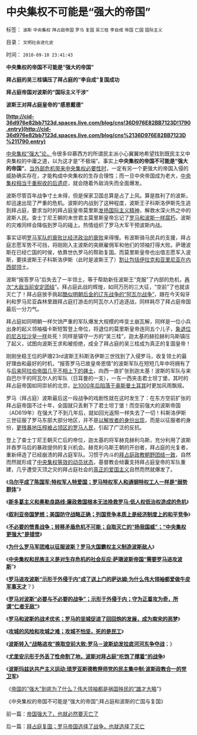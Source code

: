 # 中央集权不可能是“强大的帝国”

标签： `波斯` `中央集权` `拜占庭帝国` `罗马` `复国` `吴三桂` `李自成` `帝国` `亡国` `国际主义` 

目录： `文明社会进化史`

时间： `2010-09-10 23:41:43`

**中央集权的帝国不可能是“强大的帝国”**

**拜占庭的吴三桂镇压了拜占庭的“李自成”复国成功**

**拜占庭帝国对波斯的“国际主义干涉”**

**波斯王对拜占庭皇帝的“感恩戴德”**

**[http://cid-36d976e82bb7123d.spaces.live.com/blog/cns!36D976E82BB7123D!1790.entry](http://cid-36d976e82bb7123d.spaces.live.com/blog/cns%2136D976E82BB7123D%211790.entry)**

[中央集权“强大”论，](../../../2010/9/7/战争转移危机矛盾不可能；中央集权强大是错觉.md)令很多仰慕西方的所谓民主派小心翼翼地希望找到既民主又中央集权的中庸之道，以为这才是“不极端”。事实上**中央集权的帝国不可能是“强大的帝国”**。[当外部危机带来中央集权必要性时](../../../2010/1/21/国家是危机管理的工具.md)，一定有另一个更强大的帝国入侵的威胁确实存在，才能构成中央集权的生存合理性；而一旦中央帝国成为老大，[中央集权相当于重税收的后遗症](../../../2010/9/2/国民的负担都是税收;税收不要“没收国民”.md)，就会随着外敌消失而全面爆发。

波斯尽管百年战争寸土未得，但是保家卫国总算是占了上风。算是胜利了的波斯，却迅速出现了严重的危机。波斯的内战到了这种程度，波斯王子科斯洛伊斯先生逃到拜占庭，要求当时的拜占庭皇帝莫里斯[发扬国际主义精神](../../../2009/9/27/无私国际主义才需要打广告做推广.md)，解救水深火热之中的波斯人民。查士丁尼王朝的未世君主莫里斯皇帝忘记了[罗马和波斯一样腐朽](../../../2010/7/6/亚里士多德的《政治学》预言了两千年中央集权毁灭性.md)，波斯的灾难同样会降临到罗马的碰上。热情组织了罗马大军干预波斯内战。

事实证明[罗马军队的衰败比经济政治的衰败](../../../2010/9/1/罗马军队由国军到党军再进化成皇军.md)来得慢。有波斯骑马民兵的支援，拜占庭志愿军势不可挡，将刚刚入主波斯的突厥雇佣军和他们的领袖打得大败。萨珊波斯在已经亡国的时侯，依靠世仇罗马的帮助复国。而莫里斯皇帝也出借志愿军入波斯，要挟波斯王子科斯洛伊斯（此时是波斯王了）[割让包括伊拉克和亚里尼亚在内西部领](../../../2010/9/10/波斯“战略大反攻”换来空前大败仗.md)土。

波斯“报答罗马”后失去了一半领土，等于帮助新任波斯王“克服”了内部的危机，[再次“大敌当前安定团结](../../../2010/1/21/国家是危机管理的工具.md)”。拜占庭此战的辉煌，如同万历的三大征，“空前”了也就该灭亡了！拜占庭放手挑起[酷似明朝后金的辽东战争的“阿瓦尔战争”](../../../2010/9/8/为什么大皇帝们都爱做牛皮军事天才？.md)，跟在今天匈牙利和罗马尼亚森林里跟拜占庭打游击的阿瓦尔人打追逐战，同样耗尽了拜占庭帝国最后一分力气。

拜占庭如同明朝一样欠饷严重的军队爆发大规模的哗变土崩瓦解，同样是一位小兵出身的起义领袖福卡斯短暂登上帝位，将退位的莫里斯皇帝连同五个儿子，[象退位的尼古拉沙皇一样](http://blog.sina.com.cn/s/blog_5563a64d0100aq6o.html)处死！同样是镇守一方的“吴三桂”，迦太基的赫拉赫利乌斯镇压了起义，试图向波斯王求和被拒绝，成全了拜占庭的吴三桂成为真正的复国皇帝！

刚刚坐稳王位的萨珊23rd波斯王科斯洛伊斯三世找到了入侵罗马，收复领土的最好理由和最好的时机，“报答罗马已故皇帝恩情”的波斯军队在短短几年中将拥有了与[后来阿拉伯帝国几乎不相上下的疆土](../../../2010/5/22/阿拉伯帝国崛起和王朝灭亡的内因.md)，向西一直扩张到迦太基！波斯的军队与来自巴尔干的阿瓦尔人的军队（日耳曼的一支），一东一西夹击君士坦丁堡，其时的拜占庭帝国如同崇祯的北京，[比1000年后陷落于奥斯曼土耳其](../../../2010/5/6/基督教推迟了欧美人权解放私有制达一千年！.md)时更加风雨飘摇。

罗马（拜占庭）波斯最后这一段战争的戏剧性就在这时发生了：在东方空前扩张的拜占庭帝国不过十年，全国就只丢剩下了君士坦丁堡！而空前强大的波斯帝国（AD619年）在强大了不到几年后，就如回光返照一样失去了一切！科斯洛伊斯三世征服了罗马东部大部分地区，并不是[以解放者的身份出现](../../../2010/5/22/中央集权大帝国迅速崩溃造就英雄史诗.md)，而是以征服者的身份，[更残暴地压榨被占领区的罗马人民](../../../2010/5/22/仁者无敌话宽容，伊斯兰和阿拉伯帝国.md)，引起了广泛的反抗。

登上了查士丁尼王朝灭亡后的帝位，迦太基的将军赫克赫利乌斯，充分利用了波斯并吞罗马后的暴政提供的复兴机会。赫克利乌斯王朝的开创者，拜占庭的光复者，重新缔造了已经崩溃的拜占庭军队。习惯于内斗的[拜占庭政教朝野团结一致](../../../2010/4/13/宗教的目的和权力的起源；宗教不是迷信.md)，自然而然就形成了[中央集权等效的动员状态](../../../2009/9/30/永久性的全国全民总动员.md)，基督教会倾囊支持拜占庭皇帝的军队重建，几乎遭受灭顶之灾的拜占庭社会的[真正的爱国主义](../../../2009/9/27/无私国际主义才需要打广告做推广.md)自然而然就爆发了。

《[**乌尔平成了陈国军;特权军人特爱国；罗马特权军人和通钢特权工人一样是“弱势群体**](../../../2010/9/6/“波斯未灭，何以减薪”.md)”》

《[**斯多葛主义和奥勒良路线;廉政救国根本无法挽救罗马;低人权低治权造成的危机**](../../../2010/9/7/奥勒良路线，廉政无法挽救罗马.md)》

《[**叙利亚帝国梦想；美国防守战略正确；列国竞争本质上是经济制度上的和平竞争**](../../../2010/9/7/国家之间本质上是经济制度的和平竞争.md)》

《[**不必要的愤青战争；转移矛盾危机不可能；自取灭亡的“扬我国威”；“中央集权更强大”是错觉**](../../../2010/9/7/战争转移危机矛盾不可能；中央集权强大是错觉.md)》

《[**为什么罗马军团难以征服波斯？罗马大国霸权主义制造波斯敌人**](../../../2010/9/8/为什么罗马军团难以征服波斯？.md)》

《[**中央集权和民族主义是对生存危机的社会反应;萨珊波斯帝国“需要罗马进攻波斯**](../../../2010/9/8/（罗马Vs波斯）类似（明朝Vs后金）.md)”》

《[**罗马进攻波斯“示形于外侵于内”成了送上门的萨达姆;为什么伟大领袖都爱做牛皮军事天才**](../../../2010/9/8/罗马－萨珊四百年战争，阿拉伯和亚美尼亚.md)？》

《[**罗马对波斯“必要与不必要的战争”；示形于外侵于内；守为正着攻为奇，所谓“仁者无敌”**](../../../2010/9/9/罗马不打波斯，皇帝和波斯都危险了.md)》

《[**罗马和波斯的战术优劣；罗马的坚城促进了回回炮的发展，成为南宋的恶梦**](../../../2010/9/9/罗马的坚城，成为南宋的恶梦.md)》

《[**攻城的风险和攻城之难；攻城不怕坚，死的是民工**](../../../2010/9/9/攻城不怕坚，死的是民工.md)》

《[**波斯转入“战略进攻”换取空前大败;罗马－波斯幼发拉底河河东争夺战**](../../../2010/9/10/波斯“战略大反攻”换来空前大败仗.md)；》

《[**尤里安示形于外丢了性命割了地，波斯对拜占庭“吃饱了撑着”的战争**](../../../2010/9/10/罗马，波斯，拜占庭“吃饱了撑着”的战争.md)》

《[**波斯玛兹达共产主义运动;琐罗亚斯德教祭师党的民主集中制;波斯政教合一的党卫军**](../../../2010/9/10/波斯玛兹达共产主义运动;Zenoaster民主集中制.md)》

《[帝国的“强大”到底为了什么？伟大领袖都是祸国殃民的“雄才大略](../../../2010/9/10/帝国强大了，也就必然要灭亡了.md)”》

《中央集权的帝国不可能是“强大的帝国”;拜占庭和波斯的亡国与复国》



前一篇：[帝国强大了，也就必然要灭亡了](../../../2010/9/10/帝国强大了，也就必然要灭亡了.md)

后一篇：[拜占庭复国；罗马帝国选择了战争，也就选择了灭亡](../../../2010/9/10/拜占庭复国；罗马帝国选择了战争，也就选择了灭亡.md)